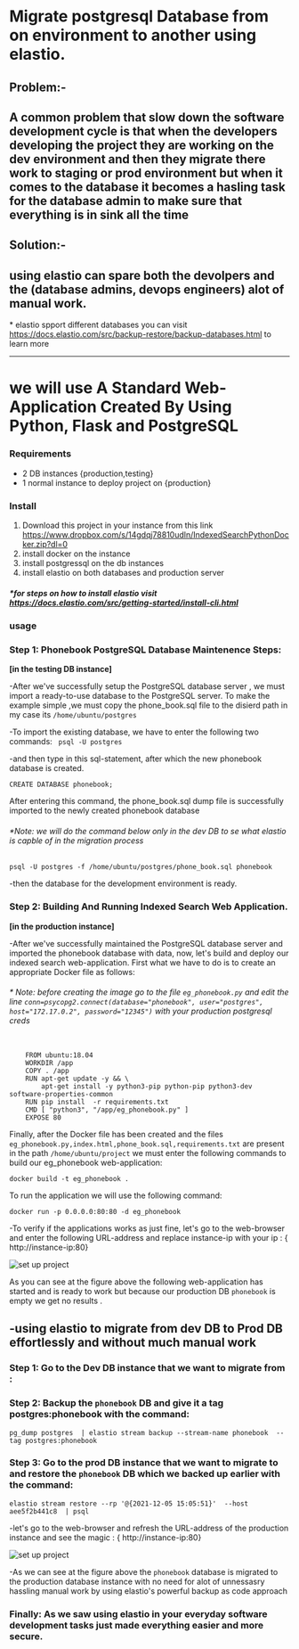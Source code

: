 # Migrate postgresql Database from on environment to another using elastio.
## **Problem:-**
## A common problem that slow down the software development cycle is that when  the developers developing the project they are working on the dev environment and then they migrate there work to staging or prod environment but when it comes to the database it becomes a hasling task for the database admin to make sure that everything is in sink all the time    
## **Solution:-**
## using elastio can spare both the devolpers and the (database admins, devops engineers) alot of manual work.  
 \* elastio spport different databases you can visit 
 https://docs.elastio.com/src/backup-restore/backup-databases.html to learn more

-------
 # we will use A Standard Web-Application Created By Using Python, Flask and PostgreSQL
 ### Requirements
* 2 DB instances {production,testing}
* 1 normal instance to deploy project on {production}
### Install
1. Download this project in your instance from this link https://www.dropbox.com/s/14gdqj78810udln/IndexedSearchPythonDocker.zip?dl=0
2. install docker on the instance
3. install postgressql on the db instances
4. install elastio on both databases and production server 

##### \*for steps on how to install elastio visit https://docs.elastio.com/src/getting-started/install-cli.html 

### usage
### Step 1: Phonebook PostgreSQL Database Maintenence Steps:

**[in the testing DB instance]**

-After we've successfully setup the PostgreSQL database server , we must import a ready-to-use database to the PostgreSQL server. To make the example simple ,we must copy the phone_book.sql file to the disierd path in my case its ``/home/ubuntu/postgres ``

-To import the existing database, we have to enter the following two commands:
`` 
   psql -U postgres
``

-and then type in this sql-statement, after which the new phonebook database is created.

``
  CREATE DATABASE phonebook;
``

After entering this command, the phone_book.sql dump file is successfully imported to the newly created phonebook database
 ###### \*Note: we will do the command below only in the dev DB to se what elastio is capble of in the migration process 

``
  psql -U postgres -f /home/ubuntu/postgres/phone_book.sql phonebook
``

-then the database for the development environment is ready.

### Step 2: Building And Running Indexed Search Web Application.

**[in the production instance]**

-After we've successfully maintained the PostgreSQL database server and imported the phonebook database with data, now, let's build and deploy our indexed search web-application. First what we have to do is to create an appropriate Docker file as follows:
 ###### \* Note: before creating the image go to  the file ``eg_phonebook.py`` and edit the line ``conn=psycopg2.connect(database="phonebook", user="postgres", host="172.17.0.2", password="12345")`` with your production postgresql creds


```

    FROM ubuntu:18.04
    WORKDIR /app
    COPY . /app
    RUN apt-get update -y && \
	    apt-get install -y python3-pip python-pip python3-dev software-properties-common
    RUN pip install  -r requirements.txt 
    CMD [ "python3", "/app/eg_phonebook.py" ]
    EXPOSE 80

```


Finally, after the Docker file has been created and the files  ``eg_phonebook.py,index.html,phone_book.sql,requirements.txt`` are present in the path ``/home/ubuntu/project`` we must enter the following commands to build our eg_phonebook web-application:

``
  docker build -t eg_phonebook .
``

To run the application we will use the following command:

``
  docker run -p 0.0.0.0:80:80 -d eg_phonebook
``

-To verify if the applications works as just fine, let's go to the web-browser and enter the following URL-address and replace instance-ip with your ip :
                           { http://instance-ip:80}

![set up project](https://i.ibb.co/GxX96Xg/vor.png)

As you can see at the figure above the following web-application has started and is ready to work but because our production DB ``phonebook`` is empty we get no results .

 ## -using elastio to migrate from dev DB to Prod DB effortlessly and without much manual work

 ### Step 1: Go to the Dev DB instance that we want to migrate from :
 ### Step 2: Backup the ``phonebook`` DB and give it a tag postgres:phonebook  with the command:
 ``pg_dump postgres  | elastio stream backup --stream-name phonebook  --tag postgres:phonebook``
 ### Step 3: Go to the prod DB instance that we want to migrate to and restore the ``phonebook`` DB which we backed up earlier with the command:
 ``elastio stream restore --rp '@{2021-12-05 15:05:51}'  --host aee5f2b441c8  | psql``

-let's go to the web-browser and refresh the  URL-address of the production instance and see the magic : { http://instance-ip:80}


![set up project](https://www.codeproject.com/KB/applications/1257203/step38_amilinux.png)

-As we can see at the figure above the ``phonebook`` database is migrated to the production database instance with no need for alot of unnessasry hassling manual work  by using elastio's powerful backup as code approach 


### **Finally: As we saw using elastio in your everyday software development tasks just made everything easier and more secure.**

